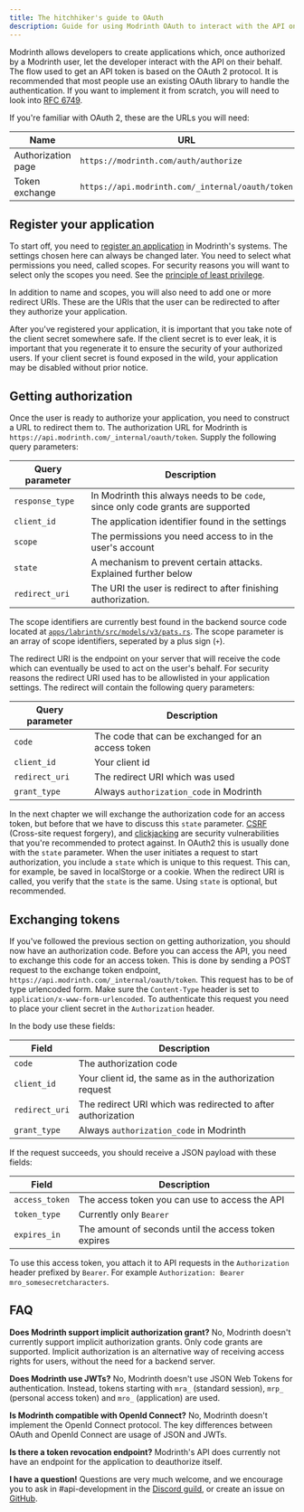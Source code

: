 ```yaml
---
title: The hitchhiker's guide to OAuth
description: Guide for using Modrinth OAuth to interact with the API on users' behalf.
---
```


Modrinth allows developers to create applications which, once authorized by a Modrinth user, let the developer interact with the API on their behalf. The flow used to get an API token is based on the OAuth 2 protocol. It is recommended that most people use an existing OAuth library to handle the authentication. If you want to implement it from scratch, you will need to look into [RFC 6749].

If you're familiar with OAuth 2, these are the URLs you will need:

| Name               | URL                                              |
|--------------------|--------------------------------------------------|
| Authorization page | `https://modrinth.com/auth/authorize`            |
| Token exchange     | `https://api.modrinth.com/_internal/oauth/token` |

## Register your application

To start off, you need to [register an application] in Modrinth's systems. The settings chosen here can always be changed later. You need to select what permissions you need, called scopes. For security reasons you will want to select only the scopes you need. See the [principle of least privilege].

In addition to name and scopes, you will also need to add one or more redirect URIs. These are the URIs that the user can be redirected to after they authorize your application.

After you've registered your application, it is important that you take note of the client secret somewhere safe. If the client secret is to ever leak, it is important that you regenerate it to ensure the security of your authorized users. If your client secret is found exposed in the wild, your application may be disabled without prior notice.

## Getting authorization

Once the user is ready to authorize your application, you need to construct a URL to redirect them to. The authorization URL for Modrinth is `https://api.modrinth.com/_internal/oauth/token`. Supply the following query parameters:

| Query parameter | Description                                                                      |
|-----------------|----------------------------------------------------------------------------------|
| `response_type` | In Modrinth this always needs to be `code`, since only code grants are supported |
| `client_id`     | The application identifier found in the settings                                 |
| `scope`         | The permissions you need access to in the user's account                         |
| `state`         | A mechanism to prevent certain attacks. Explained further below                  |
| `redirect_uri`  | The URI the user is redirect to after finishing authorization.                   |

The scope identifiers are currently best found in the backend source code located at [`apps/labrinth/src/models/v3/pats.rs`]. The scope parameter is an array of scope identifiers, seperated by a plus sign (`+`).

The redirect URI is the endpoint on your server that will receive the code which can eventually be used to act on the user's behalf. For security reasons the redirect URI used has to be allowlisted in your application settings. The redirect will contain the following query parameters:

| Query parameter | Description                                        |
|-----------------|----------------------------------------------------|
| `code`          | The code that can be exchanged for an access token |
| `client_id`     | Your client id                                     |
| `redirect_uri`  | The redirect URI which was used                    |
| `grant_type`    | Always `authorization_code` in Modrinth            |

In the next chapter we will exchange the authorization code for an access token, but before that we have to discuss this `state` parameter. [CSRF] (Cross-site request forgery), and [clickjacking] are security vulnerabilities that you're recommended to protect against. In OAuth2 this is usually done with the `state` parameter. When the user initiates a request to start authorization, you include a `state` which is unique to this request. This can, for example, be saved in localStorge or a cookie. When the redirect URI is called, you verify that the `state` is the same. Using `state` is optional, but recommended.

## Exchanging tokens

If you've followed the previous section on getting authorization, you should now have an authorization code. Before you can access the API, you need to exchange this code for an access token. This is done by sending a POST request to the exchange token endpoint, `https://api.modrinth.com/_internal/oauth/token`. This request has to be of type urlencoded form. Make sure the `Content-Type` header is set to `application/x-www-form-urlencoded`. To authenticate this request you need to place your client secret in the `Authorization` header.

In the body use these fields:

| Field          | Description                                                  |
|----------------|--------------------------------------------------------------|
| `code`         | The authorization code                                       |
| `client_id`    | Your client id, the same as in the authorization request     |
| `redirect_uri` | The redirect URI which was redirected to after authorization |
| `grant_type`   | Always `authorization_code` in Modrinth                      |

If the request succeeds, you should receive a JSON payload with these fields:

| Field          | Description                                          |
|----------------|------------------------------------------------------|
| `access_token` | The access token you can use to access the API       |
| `token_type`   | Currently only `Bearer`                              |
| `expires_in`   | The amount of seconds until the access token expires |

To use this access token, you attach it to API requests in the `Authorization` header prefixed by `Bearer`. For example `Authorization: Bearer mro_somesecretcharacters`.

## FAQ

**Does Modrinth support implicit authorization grant?** No, Modrinth doesn't currently support implicit authorization grants. Only code grants are supported. Implicit authorization is an alternative way of receiving access rights for users, without the need for a backend server.

**Does Modrinth use JWTs?** No, Modrinth doesn't use JSON Web Tokens for authentication. Instead, tokens starting with `mra_` (standard session), `mrp_` (personal access token) and `mro_` (application) are used.

**Is Modrinth compatible with OpenId Connect?** No, Modrinth doesn't implement the OpenId Connect protocol. The key differences between OAuth and OpenId Connect are usage of JSON and JWTs.

**Is there a token revocation endpoint?** Modrinth's API does currently not have an endpoint for the application to deauthorize itself.

**I have a question!** Questions are very much welcome, and we encourage you to ask in #api-development in the [Discord guild], or create an issue on [GitHub].

[RFC 6749]: https://datatracker.ietf.org/doc/html/rfc6749

[register an application]: https://modrinth.com/settings/applications

[principle of least privilege]: https://en.wikipedia.org/wiki/Principle_of_least_privilege

[`apps/labrinth/src/models/v3/pats.rs`]: https://github.com/modrinth/code/blob/main/apps/labrinth/src/models/v3/pats.rs

[CSRF]: https://en.wikipedia.org/wiki/Cross-site_request_forgery

[Clickjacking]: https://en.wikipedia.org/wiki/Clickjacking

[Discord guild]: https://discord.modrinth.com

[GitHub]: https://github.com/modrinth/code
